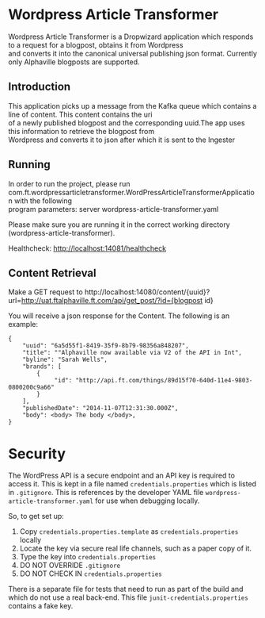 # Wordpress Article Transformer

Wordpress Article Transformer is a Dropwizard application which responds to a request for a blogpost, obtains it from Wordpress   
and converts it into the canonical universal publishing json format. Currently only Alphaville blogposts are supported.

## Introduction
This application picks up a message from the Kafka queue which contains a line of content. This content contains the uri  
of a newly published blogpost and the corresponding uuid.The app uses this information to retrieve the blogpost from   
Wordpress and converts it to json after which it is sent to the Ingester

## Running
In order to run the project, please run com.ft.wordpressarticletransformer.WordPressArticleTransformerApplication with the following  
program parameters: server wordpress-article-transformer.yaml

Please make sure you are running it in the correct working directory (wordpress-article-transformer).

Healthcheck: [http://localhost:14081/healthcheck](http://localhost:14081/healthcheck)

## Content Retrieval

Make a GET request to http://localhost:14080/content/{uuid}?url=http://uat.ftalphaville.ft.com/api/get_post/?id={blogpost id}

You will receive a json response for the Content. The following is an example:

    {  
        "uuid": "6a5d55f1-8419-35f9-8b79-98356a848207",  
        "title": ""Alphaville now available via V2 of the API in Int",  
        "byline": "Sarah Wells",  
        "brands": [  
            {  
                 "id": "http://api.ft.com/things/89d15f70-640d-11e4-9803-0800200c9a66"  
            }  
        ],
        "publishedDate": "2014-11-07T12:31:30.000Z",  
        "body": <body> The body </body>,  
    }


Security
========

The WordPress API is a secure endpoint and an API key is required to access it. This is kept in a file named
`credentials.properties` which is listed in `.gitignore`. This is references by the developer YAML file
`wordpress-article-transformer.yaml` for use when debugging locally.

So, to get set up:

1. Copy `credentials.properties.template` as `credentials.properties` locally
1. Locate the key via secure real life channels, such as a paper copy of it.
1. Type the key into `credentials.properties`
1. DO NOT OVERRIDE `.gitignore`
1. DO NOT CHECK IN `credentials.properties`

There is a separate file for tests that need to run as part of the build and which do not use a real back-end. This
file `junit-credentials.properties` contains a fake key.
